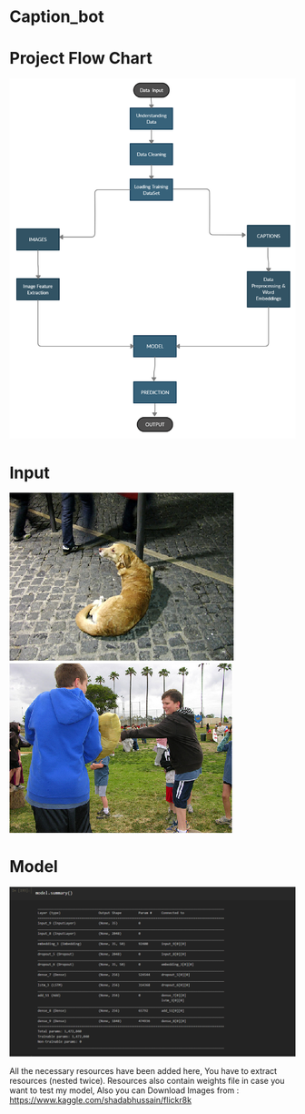 # Caption_bot


# Project Flow Chart
<a href="http://fvcproductions.com"><img src="https://github.com/gyrsh/Caption_bot/blob/master/Untitled%20Workspace.jpg" ></a>

# Input 
<a href="http://fvcproductions.com"><img src="https://github.com/gyrsh/Caption_bot/blob/master/download.png" ></a>
<a href="http://fvcproductions.com"><img src="https://github.com/gyrsh/Caption_bot/blob/master/download%20(1).png" ></a>

# Model
<a href="http://fvcproductions.com"><img src="https://github.com/gyrsh/Caption_bot/blob/master/Screenshot%20(50).png" ></a>

All the necessary resources have been added here, You have to extract resources (nested twice). Resources also contain weights file in case you want to test my model, Also you can Download Images from : https://www.kaggle.com/shadabhussain/flickr8k
